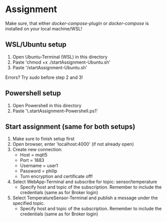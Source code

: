 # Assignment

Make sure, that either *docker-compose-plugin* or *docker-compose* is installed on your local machine/WSL!

## WSL/Ubuntu setup

1. Open Ubuntu-Terminal (WSL) in this directory
2. Paste 'chmod +x ./startAssignment-Ubuntu.sh'
3. Paste '/startAssignment-Ubuntu.sh'

Errors? Try *sudo* before step 2 and 3!

## Powershell setup

1. Open Powershell in this directory
2. Paste '\\.startAssignment-Powershell.ps1'

## Start assignment (same for both setups)

1. Make sure to finish setup first
2. Open browser, enter 'localhost:4000' (if not already open)
3. Create new connection:
   - Host = mqtt5
   - Port = 1883
   - Username = user1
   - Password = philip
   - Turn encryption and certificate off!
4. Select WebApp-Terminal and subscribe for topic: sensor/temperature
   - Specify host and topic of the subscription. Remember to include the credentials (same as for Broker login)
5. Select TemperatureSensor-Terminal and publish a message under the specified topic.
   - Specify host and topic of the subscription. Remember to include the credentials (same as for Broker login)
